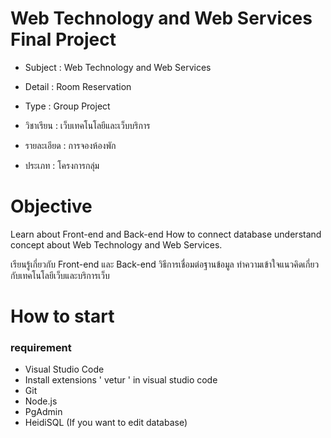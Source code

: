# Web Technology and Web Services Final Project 
- Subject : Web Technology and Web Services
- Detail : Room Reservation
- Type : Group Project<br>

- วิชาเรียน : เว็บเทคโนโลยีและเว็บบริการ
- รายละเอียด : การจองห้องพัก
- ประเภท : โครงการกลุ่ม<br>

# Objective
Learn about Front-end and Back-end How to connect database understand concept about Web Technology and Web Services.<br>

เรียนรู้เกี่ยวกับ Front-end และ Back-end วิธีการเชื่อมต่อฐานข้อมูล ทำความเข้าใจแนวคิดเกี่ยวกับเทคโนโลยีเว็บและบริการเว็บ<br>

# How to start
### requirement
  - Visual Studio Code
  - Install extensions ' vetur ' in visual studio code
  - Git
  - Node.js
  - PgAdmin
  - HeidiSQL (If you want to edit database)
 
